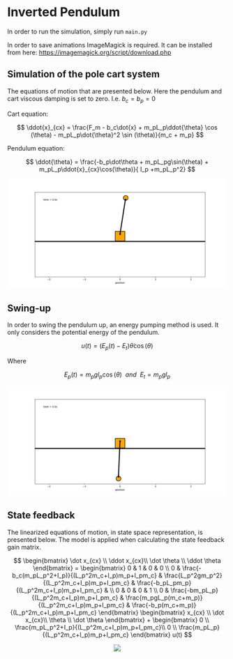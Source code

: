 # Inverted Pendulum
In order to run the simulation, simply run `main.py`

In order to save animations ImageMagick is required. It can be installed from here: https://imagemagick.org/script/download.php

## Simulation of the pole cart system ##
The equations of motion that are presented below. Here the pendulum and cart viscous damping is set to zero. I.e. $b_c = b_p = 0$


Cart equation:

$$
    \ddot{x}_{cx} = \frac{F_m - b_c\dot{x} + m_pL_p\ddot{\theta} \cos (\theta) - m_pL_p\dot{\theta}^2 \sin (\theta)}{m_c + m_p}
$$

Pendulum equation:

$$
    \ddot{\theta} = \frac{-b_p\dot\theta + m_pL_pg\sin(\theta) + m_pL_p\ddot{x}_{cx}\cos(\theta)}{ I_p +m_pL_p^2}
$$


<p align="center">
    <img src="gifs/animation.gif"/>
</p>

## Swing-up ##
In order to swing the pendulum up, an energy pumping method is used. It only considers the potential energy of the pendulum. 

$$
    u(t) = (E_p(t) - E_t)\dot\theta\cos(\theta)
$$

Where

$$
    E_p(t) = m_pgl_p\cos(\theta) ~~ and ~~ E_t = m_pgl_p
$$

<p align="center">
    <img src="gifs/energy_swingup.gif"/>
</p>

## State feedback ##
The linearized equations of motion, in state space representation, is presented below. The model is applied
when calculating the state feedback gain matrix.

$$
    \begin{bmatrix}
        \dot x_{cx} \\
        \ddot x_{cx}\\
        \dot \theta \\
        \ddot \theta
    \end{bmatrix}
     = 
    \begin{bmatrix}
        0 & 1 & 0 & 0 \\
        0 & \frac{-b_c(m_pL_p^2+I_p)}{(L_p^2m_c+I_p)m_p+I_pm_c} & \frac{L_p^2gm_p^2}{(L_p^2m_c+I_p)m_p+I_pm_c} & \frac{-b_pL_pm_p}{(L_p^2m_c+I_p)m_p+I_pm_c} & \\
        0 & 0 & 0 & 1 \\
        0 & \frac{-bm_pL_p}{(L_p^2m_c+I_p)m_p+I_pm_c} & \frac{m_pgL_p(m_c+m_p)}{(L_p^2m_c+I_p)m_p+I_pm_c} & \frac{-b_p(m_c+m_p)}{(L_p^2m_c+I_p)m_p+I_pm_c}
    \end{bmatrix}
    \begin{bmatrix}
        x_{cx} \\
        \dot x_{cx}\\
        \theta \\
        \dot \theta
    \end{bmatrix}
    + 
    \begin{bmatrix}
        0 \\
        \frac{m_pL_p^2+I_p}{(L_p^2m_c+I_p)m_p+I_pm_c}\\
        0 \\
        \frac{m_pL_p}{(L_p^2m_c+I_p)m_p+I_pm_c}
    \end{bmatrix}
    u(t)
$$

<p align="center">
    <img src="gifs/inverted_pendulum_correct.gif"/>
</p>